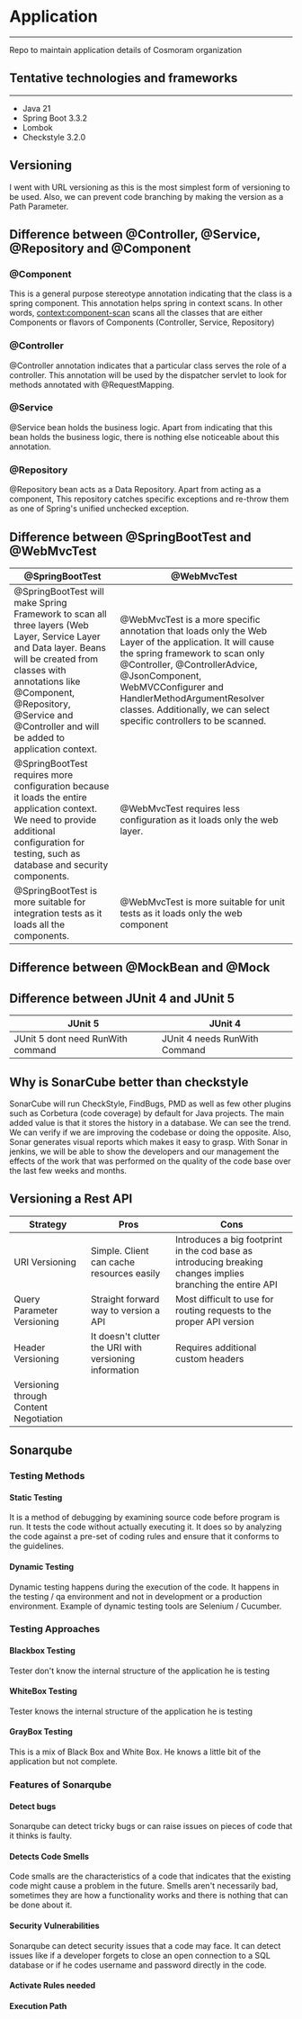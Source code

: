 # Application

---
Repo to maintain application details of Cosmoram organization

## Tentative technologies and frameworks

---
- Java 21
- Spring Boot 3.3.2
- Lombok
- Checkstyle 3.2.0

## Versioning
I went with URL versioning as this is the most simplest form of versioning to be used. Also, we can prevent code branching by making the version as a Path Parameter.

## Difference between @Controller, @Service, @Repository and @Component
### @Component
This is a general purpose stereotype annotation indicating that the class is a spring component. This annotation helps spring in context scans. In other words, <context:component-scan> scans all the classes that are either Components or flavors of Components (Controller, Service, Repository)

### @Controller
@Controller annotation indicates that a particular class serves the role of a controller. This annotation will be used by the dispatcher servlet to look for methods annotated with @RequestMapping. 

### @Service
@Service bean holds the business logic. Apart from indicating that this bean holds the business logic, there is nothing else noticeable about this annotation.

### @Repository
@Repository bean acts as a Data Repository. Apart from acting as a component, This repository catches specific exceptions and re-throw them as one of Spring's unified unchecked exception. 

## Difference between @SpringBootTest and @WebMvcTest
| @SpringBootTest                                                                                                                                                                                                                                                    | @WebMvcTest                                                                                                                                                                                                                                                                                                             |
|--------------------------------------------------------------------------------------------------------------------------------------------------------------------------------------------------------------------------------------------------------------------|-------------------------------------------------------------------------------------------------------------------------------------------------------------------------------------------------------------------------------------------------------------------------------------------------------------------------|
| @SpringBootTest will make Spring Framework to scan all three layers (Web Layer, Service Layer and Data layer. Beans will be created from classes with annotations like @Component, @Repository, @Service and @Controller and will be added to application context. | @WebMvcTest is a more specific annotation that loads only the Web Layer of the application. It will cause the spring framework to scan only @Controller, @ControllerAdvice, @JsonComponent, WebMVCConfigurer and HandlerMethodArgumentResolver classes. Additionally, we can select specific controllers to be scanned. |
| @SpringBootTest requires more configuration because it loads the entire application context. We need to provide additional configuration for testing, such as database and security components.                                                                    | @WebMvcTest requires less configuration as it loads only the web layer.                                                                                                                                                                                                                                                 |
| @SpringBootTest is more suitable for integration tests as it loads all the components.                                                                                                                                                                             | @WebMvcTest is more suitable for unit tests as it loads only the web component                                                                                                                                                                                                                                          |

## Difference between @MockBean and @Mock

## Difference between JUnit 4 and JUnit 5

| JUnit 5                      | JUnit 4                       |
|------------------------------|-------------------------------|
| JUnit 5 dont need RunWith command | JUnit 4 needs RunWith Command |

## Why is SonarCube better than checkstyle
SonarCube will run CheckStyle, FindBugs, PMD as well as few other plugins such as Corbetura (code coverage) by default for Java projects. The main added value is that it stores the history in a database. We can see the trend. We can verify if we are improving the codebase or doing the opposite. Also, Sonar generates visual reports which makes it easy to grasp. With Sonar in jenkins, we will be able to show the developers and our management the effects of the work that was performed on the quality of the code base over the last few weeks and months.

## Versioning a Rest API

| Strategy                               | Pros                                                   | Cons                                                                                                        |
|----------------------------------------|--------------------------------------------------------|-------------------------------------------------------------------------------------------------------------|
| URI Versioning                         | Simple. Client can cache resources easily              | Introduces a big footprint in the cod base as introducing breaking changes implies branching the entire API |
| Query Parameter Versioning             | Straight forward way to version a API                  | Most difficult to use for routing requests to the proper API version                                        |
| Header Versioning                      | It doesn't clutter the URI with versioning information | Requires additional custom headers                                                                          |
| Versioning through Content Negotiation |                                                        |                                                                                                             |

## Sonarqube
### Testing Methods
#### Static Testing
It is a method of debugging by examining source code before program is run. It tests the code without actually executing it. It does so by analyzing the code against a pre-set of coding rules and ensure that it conforms to the guidelines. 
#### Dynamic Testing
Dynamic testing happens during the execution of the code. It happens in the testing / qa environment and not in development or a production environment. Example of dynamic testing tools are Selenium / Cucumber.  
### Testing Approaches
#### Blackbox Testing
Tester don't know the internal structure of the application he is testing
#### WhiteBox Testing
Tester knows the internal structure of the application he is testing
#### GrayBox Testing
This is a mix of Black Box and White Box. He knows a little bit of the application but not complete. 
### Features of Sonarqube
#### Detect bugs
Sonarqube can detect tricky bugs or can raise issues on pieces of code that it thinks is faulty. 
#### Detects Code Smells
Code smalls are the characteristics of a code that indicates that the existing code might cause a problem in the future. Smells aren't necessarily bad, sometimes they are how a functionality works and there is nothing that can be done about it. 
#### Security Vulnerabilities
Sonarqube can detect security issues that a code may face. It can detect issues like if a developer forgets to close an open connection to a SQL database or if he codes username and password directly in the code. 
#### Activate Rules needed

#### Execution Path




